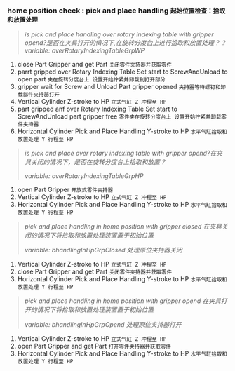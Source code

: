 ### home position check : pick and place handling `起始位置检查：拾取和放置处理`


> *is pick and place handling over rotary indexing table with gripper opend?是否在夹具打开的情况下,在旋转分度台上进行拾取和放置处理？？*
> *variable: overRotaryIndexingTableGrpWP*


1. close Part Gripper and get Part `关闭零件夹持器并获取零件`
2. parrt gripped over Rotary Indexing Table Set start to ScrewAndUnload to open part `夹在旋转分度台上 设置开始拧紧并卸载到打开部分`
3. gripper wait for Screw and Unload Part gripper opened `夹持器等待螺钉和卸载部件夹持器打开`
4. Vertical Cylinder Z-stroke to HP `立式气缸 Z 冲程至 HP`
5. part gripped anf over Rotary Indexing Table Set start to ScrewAndUnload part gripper free `零件夹在旋转分度台上 设置开始拧紧并卸载零件夹持器`
6. Horizontal Cylinder Pick and Place Handling Y-stroke to HP `水平气缸拾取和放置处理 Y 行程至 HP`


> *is pick and place over rotary indexing table with gripper opend?在夹具关闭的情况下，是否在旋转分度台上拾取和放置？*
>
> *variable: overRotaryIndexingTableGrpHP*



1. open Part Gripper `开放式零件夹持器`
2. Vertical Cylinder Z-stroke to HP `立式气缸 Z 冲程至 HP`
3. Horizontal Cylinder Pick and Place Handling Y-stroke to HP `水平气缸拾取和放置处理 Y 行程至 HP`


> *pick and place handling in home position with gripper closed 在夹具关闭的情况下将拾取和放置处理装置置于初始位置*
>
> *variable: bhandlingInHpGrpClosed 处理原位夹持器关闭*

1. Vertical Cylinder Z-stroke to HP `立式气缸 Z 冲程至 HP`
2. close Part Gripper and get Part `关闭零件夹持器并获取零件`
3. Horizontal Cylinder Pick and Place Handling Y-stroke to HP `水平气缸拾取和放置处理 Y 行程至 HP`


> *pick and place handling in home position with gripper opend 在夹具打开的情况下将拾取和放置处理装置置于初始位置*
>
> *variable: bhandlingInHpGrpOpend 处理原位夹持器打开*

1. Vertical Cylinder Z-stroke to HP `立式气缸 Z 冲程至 HP`
6. open Part Gripper and get Part `打开零件夹持器并获取零件`
7. Horizontal Cylinder Pick and Place Handling Y-stroke to HP `水平气缸拾取和放置处理 Y 行程至 HP`
